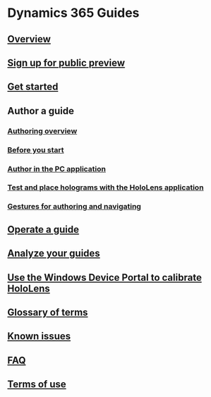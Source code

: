 # Dynamics 365 Guides
## [Overview](index.md)
## [Sign up for public preview](setup.md)
## [Get started](get-started.md)
## Author a guide
### [Authoring overview](authoring-overview.md)
### [Before you start](before-you-start.md)
### [Author in the PC application](pc-authoring.md)
### [Test and place holograms with the HoloLens application](hololens-authoring.md)
### [Gestures for authoring and navigating](authoring-gestures.md)
## [Operate a guide](operating-guide.md)
## [Analyze your guides](analytics-guide.md)
## [Use the Windows Device Portal to calibrate HoloLens](windows-device-portal.md)
## [Glossary of terms](glossary.md)
## [Known issues](known-issues.md)
## [FAQ](faq.md)
## [Terms of use](terms-of-use.md)

